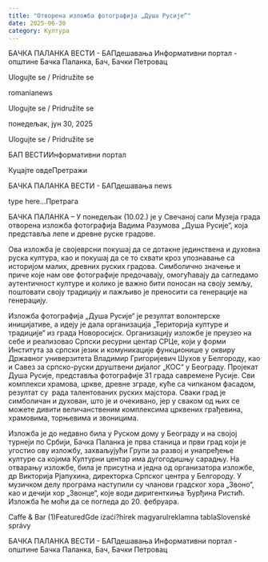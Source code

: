 ```yaml
---
title: "Отворена изложба фотографија „Душа Русије“"
date: 2025-06-30
category: Култура
---
```


БАЧКА ПАЛАНКА ВЕСТИ - БАПдешавања Информативни портал - општине Бачка Паланка, Бач, Бачки Петровац

Ulogujte se / Pridružite se

romanianews

Ulogujte se / Pridružite se

понедељак, јун 30, 2025

Ulogujte se / Pridružite se

БАП ВЕСТИИнформативни портал

Куцајте овдеПретражи

БАЧКА ПАЛАНКА ВЕСТИ - БАПдешавања news

type here...Претрага

БАЧКА ПАЛАНКА – У понедељак (10.02.) је у Свечаној сали Музеја града отворена изложба фотографија Вадима Разумова „Душа Русије“, која представља лепе и древне руске градове.

Ова изложба је својеврсни покушај да се дотакне јединствена и духовна руска култура, као и покушај да се то схвати кроз упознавање са историјом малих, древних руских градова.
Симболично значење и приче које нам ове фотографије предочавају, омогућавају да сагледамо аутентичност културе и колико је важно бити поносан на своју земљу, поштовати своју традицију и пажљиво је преносити са генерације на генерацију.


Изложба фотографија „Душа Русије“ је резултат волонтерске иницијативе, а идеју је дала организација „Територија културе и традиције“ из града Новоросијск.
Организацију изложбе је преузео на себе и реализовао Српски ресурни центар СРЦе, који у форми Института за српски језик и комуникације функционише у оквиру Државног универзитета Владимир Григоријевич Шухов у Белгороду, као и Савез за српско-руски друштвени дијалог „КОС“ у Београду.
Пројекат Душа Русије, представља фотографије 31 града савремене Русије. Сви комплекси храмова, цркве, древне зграде, куће са чипканом фасадом, резултат су  рада талентованих руских мајстора. Сваки град је симболичан и духован, што је и очекивано, јер у сваком од њих се можете дивити величанственим комплексима црквених грађевина, храмовима, торњевима и звоницима.


Изложба је до недавно била у Руском дому у Београду и на својој турнеји по Србији, Бачка Паланка је прва станица и први град који је угостио ову изложбу, захваљујући Групи за развој и унапређење културе са којима Културни центар има дугогодишњу сарадњу.
На отварању изложбе, била је присутна и једна од организатора изложбе, др Викторија Рјапухина, директорка Српског центра у Белгороду. У музичком делу програма наступили су чланови градског хора „Звоно“, као и дечији хор „Звонце“, које води диригенткиња Ђурђина Ристић.
Изложба ће моћи да се погледа до 20. фебруара.

Caffe & Bar (1)FeaturedGde izaći?hírek magyarulreklamna tablaSlovenské správy

БАЧКА ПАЛАНКА ВЕСТИ - БАПдешавања Информативни портал - општине Бачка Паланка, Бач, Бачки Петровац
